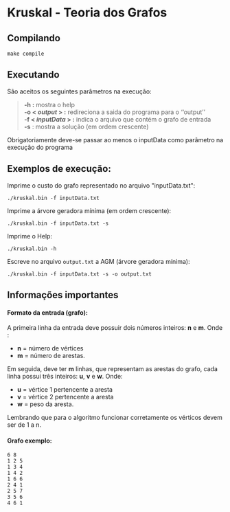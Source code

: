 # Kruskal - Teoria dos Grafos

## Compilando

```
make compile
```

## Executando
São aceitos os seguintes parâmetros na execução:
> **-h :** mostra o help  
> **-o < *output* > :** redireciona a saida do programa para o ‘‘output’’  
> **-f < *inputData* > :** indica o arquivo que contém o grafo de entrada  
> **-s** : mostra a solução (em ordem crescente)
  
Obrigatoriamente deve-se passar ao menos o inputData como parâmetro na execução do programa  
  
## Exemplos de execução:  
Imprime o custo do grafo representado no arquivo "inputData.txt":  
```
./kruskal.bin -f inputData.txt
```
  
Imprime a árvore geradora mínima (em ordem crescente):  
```
./kruskal.bin -f inputData.txt -s
```  

Imprime o Help:  
```
./kruskal.bin -h
```  

Escreve no arquivo `output.txt` a AGM (árvore geradora mínima):  
```
./kruskal.bin -f inputData.txt -s -o output.txt
```

## Informações importantes  

#### Formato da entrada (grafo):  
A primeira linha da entrada deve possuir dois números inteiros: **n** e **m**. Onde :
- **n** = número de vértices
- **m** = número de arestas.  

Em seguida, deve ter **m** linhas, que representam as arestas do grafo, cada linha possui três inteiros: **u**, **v** e **w**. Onde:
- **u** = vértice 1 pertencente a aresta
- **v** = vértice 2 pertencente a aresta 
- **w** = peso da aresta.

Lembrando que para o algoritmo funcionar corretamente os vérticos devem ser de 1 a n.

#### Grafo exemplo:  
```
6 8
1 2 5
1 3 4
1 4 2
1 6 6
2 4 1
2 5 7
3 5 6
4 6 1
```


